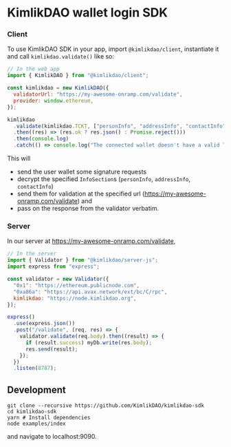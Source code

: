 # KimlikDAO wallet login SDK

### Client

To use KimlikDAO SDK in your app, import `@kimlikdao/client`, instantiate it
and call `kimlikdao.validate()` like so:

```javascript
// In the web app
import { KimlikDAO } from "@kimlikdao/client";

const kimlikdao = new KimlikDAO({
  validatorUrl: "https://my-awesome-onramp.com/validate",
  provider: window.ethereum,
});

kimlikdao
  .validate(kimlikdao.TCKT, ["personInfo", "addressInfo", "contactInfo"])
  .then((res) => (res.ok ? res.json() : Promise.reject()))
  .then(console.log)
  .catch(() => console.log("The connected wallet doesn't have a valid TCKT"));
```

This will

- send the user wallet some signature requests
- decrypt the specified `InfoSection`s (`personInfo`, `addressInfo`, `contactInfo`)
- send them for validation at the specified url (https://my-awesome-onramp.com/validate) and
- pass on the response from the validator verbatim.

### Server

In our server at https://my-awesome-onramp.com/validate,

```javascript
// In the server
import { Validator } from "@kimlikdao/server-js";
import express from "express";

const validator = new Validator({
  "0x1": "https://ethereum.publicnode.com",
  "0xa86a": "https://api.avax.network/ext/bc/C/rpc",
  kimlikdao: "https://node.kimlikdao.org",
});

express()
  .use(express.json())
  .post("/validate", (req, res) => {
    validator.validate(req.body).then((result) => {
      if (result.success) myDb.write(res.body);
      res.send(result);
    });
  })
  .listen(8787);
```

## Development

```shell
git clone --recursive https://github.com/KimlikDAO/kimlikdao-sdk
cd kimlikdao-sdk
yarn # Install dependencies
node examples/index
```

and navigate to localhost:9090.
